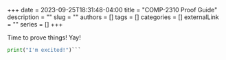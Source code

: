 +++ 
date = 2023-09-25T18:31:48-04:00
title = "COMP-2310 Proof Guide"
description = ""
slug = ""
authors = []
tags = []
categories = []
externalLink = ""
series = []
+++

Time to prove things! Yay!

```python
print("I'm excited!")```